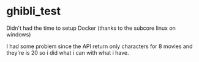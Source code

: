 # ghibli_test

Didn't had the time to setup Docker (thanks to the subcore linux on windows)

I had some problem since the API return only characters for 8 movies and they're is 20 so i did what i can with what i have.

